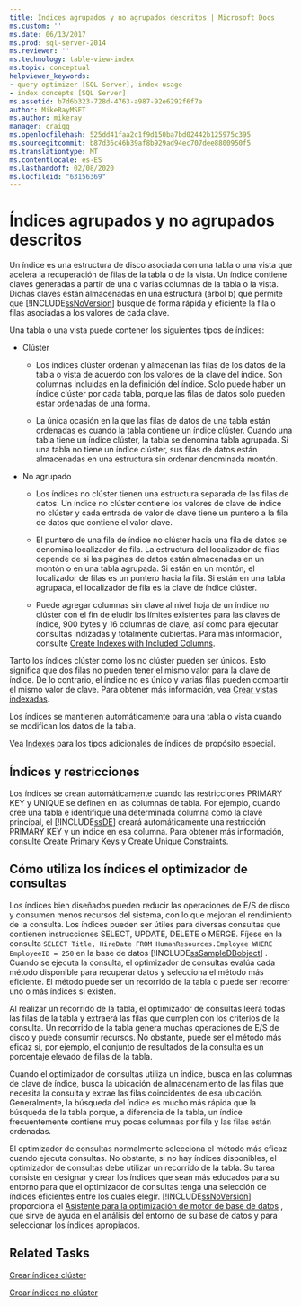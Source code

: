 ```yaml
---
title: Índices agrupados y no agrupados descritos | Microsoft Docs
ms.custom: ''
ms.date: 06/13/2017
ms.prod: sql-server-2014
ms.reviewer: ''
ms.technology: table-view-index
ms.topic: conceptual
helpviewer_keywords:
- query optimizer [SQL Server], index usage
- index concepts [SQL Server]
ms.assetid: b7d6b323-728d-4763-a987-92e6292f6f7a
author: MikeRayMSFT
ms.author: mikeray
manager: craigg
ms.openlocfilehash: 525dd41faa2c1f9d150ba7bd02442b125975c395
ms.sourcegitcommit: b87d36c46b39af8b929ad94ec707dee8800950f5
ms.translationtype: MT
ms.contentlocale: es-ES
ms.lasthandoff: 02/08/2020
ms.locfileid: "63156369"
---
```

# <a name="clustered-and-nonclustered-indexes-described"></a>Índices agrupados y no agrupados descritos
  Un índice es una estructura de disco asociada con una tabla o una vista que acelera la recuperación de filas de la tabla o de la vista. Un índice contiene claves generadas a partir de una o varias columnas de la tabla o la vista. Dichas claves están almacenadas en una estructura (árbol b) que permite que [!INCLUDE[ssNoVersion](../../includes/ssnoversion-md.md)] busque de forma rápida y eficiente la fila o filas asociadas a los valores de cada clave.  
  
 Una tabla o una vista puede contener los siguientes tipos de índices:  
  
-   Clúster  
  
    -   Los índices clúster ordenan y almacenan las filas de los datos de la tabla o vista de acuerdo con los valores de la clave del índice. Son columnas incluidas en la definición del índice. Solo puede haber un índice clúster por cada tabla, porque las filas de datos solo pueden estar ordenadas de una forma.  
  
    -   La única ocasión en la que las filas de datos de una tabla están ordenadas es cuando la tabla contiene un índice clúster. Cuando una tabla tiene un índice clúster, la tabla se denomina tabla agrupada. Si una tabla no tiene un índice clúster, sus filas de datos están almacenadas en una estructura sin ordenar denominada montón.  
  
-   No agrupado  
  
    -   Los índices no clúster tienen una estructura separada de las filas de datos. Un índice no clúster contiene los valores de clave de índice no clúster y cada entrada de valor de clave tiene un puntero a la fila de datos que contiene el valor clave.  
  
    -   El puntero de una fila de índice no clúster hacia una fila de datos se denomina localizador de fila. La estructura del localizador de filas depende de si las páginas de datos están almacenadas en un montón o en una tabla agrupada. Si están en un montón, el localizador de filas es un puntero hacia la fila. Si están en una tabla agrupada, el localizador de fila es la clave de índice clúster.  
  
    -   Puede agregar columnas sin clave al nivel hoja de un índice no clúster con el fin de eludir los límites existentes para las claves de índice, 900 bytes y 16 columnas de clave, así como para ejecutar consultas indizadas y totalmente cubiertas. Para más información, consulte [Create Indexes with Included Columns](create-indexes-with-included-columns.md).  
  
 Tanto los índices clúster como los no clúster pueden ser únicos. Esto significa que dos filas no pueden tener el mismo valor para la clave de índice. De lo contrario, el índice no es único y varias filas pueden compartir el mismo valor de clave. Para obtener más información, vea [Crear vistas indexadas](create-unique-indexes.md).  
  
 Los índices se mantienen automáticamente para una tabla o vista cuando se modifican los datos de la tabla.  
  
 Vea [Indexes](indexes.md) para los tipos adicionales de índices de propósito especial.  
  
## <a name="indexes-and-constraints"></a>Índices y restricciones  
 Los índices se crean automáticamente cuando las restricciones PRIMARY KEY y UNIQUE se definen en las columnas de tabla. Por ejemplo, cuando cree una tabla e identifique una determinada columna como la clave principal, el [!INCLUDE[ssDE](../../includes/ssde-md.md)] creará automáticamente una restricción PRIMARY KEY y un índice en esa columna. Para obtener más información, consulte [Create Primary Keys](../tables/create-primary-keys.md) y [Create Unique Constraints](../tables/create-unique-constraints.md).  
  
## <a name="how-indexes-are-used-by-the-query-optimizer"></a>Cómo utiliza los índices el optimizador de consultas  
 Los índices bien diseñados pueden reducir las operaciones de E/S de disco y consumen menos recursos del sistema, con lo que mejoran el rendimiento de la consulta. Los índices pueden ser útiles para diversas consultas que contienen instrucciones SELECT, UPDATE, DELETE o MERGE. Fíjese en la consulta `SELECT Title, HireDate FROM HumanResources.Employee WHERE EmployeeID = 250` en la base de datos [!INCLUDE[ssSampleDBobject](../../includes/sssampledbobject-md.md)] . Cuando se ejecuta la consulta, el optimizador de consultas evalúa cada método disponible para recuperar datos y selecciona el método más eficiente. El método puede ser un recorrido de la tabla o puede ser recorrer uno o más índices si existen.  
  
 Al realizar un recorrido de la tabla, el optimizador de consultas leerá todas las filas de la tabla y extraerá las filas que cumplen con los criterios de la consulta. Un recorrido de la tabla genera muchas operaciones de E/S de disco y puede consumir recursos. No obstante, puede ser el método más eficaz si, por ejemplo, el conjunto de resultados de la consulta es un porcentaje elevado de filas de la tabla.  
  
 Cuando el optimizador de consultas utiliza un índice, busca en las columnas de clave de índice, busca la ubicación de almacenamiento de las filas que necesita la consulta y extrae las filas coincidentes de esa ubicación. Generalmente, la búsqueda del índice es mucho más rápida que la búsqueda de la tabla porque, a diferencia de la tabla, un índice frecuentemente contiene muy pocas columnas por fila y las filas están ordenadas.  
  
 El optimizador de consultas normalmente selecciona el método más eficaz cuando ejecuta consultas. No obstante, si no hay índices disponibles, el optimizador de consultas debe utilizar un recorrido de la tabla. Su tarea consiste en designar y crear los índices que sean más educados para su entorno para que el optimizador de consultas tenga una selección de índices eficientes entre los cuales elegir. [!INCLUDE[ssNoVersion](../../includes/ssnoversion-md.md)] proporciona el [Asistente para la optimización de motor de base de datos](../performance/database-engine-tuning-advisor.md) , que sirve de ayuda en el análisis del entorno de su base de datos y para seleccionar los índices apropiados.  
  
## <a name="related-tasks"></a>Related Tasks  
 [Crear índices clúster](create-clustered-indexes.md)  
  
 [Crear índices no clúster](create-nonclustered-indexes.md)  
  
  
